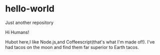 # hello-world
Just another repository

Hi Humans!

Hubot here,I like Node.js,and Coffeescript(that's what I'm made of!).
I've had tacos on the moon and find them far superior to Earth tacos.
